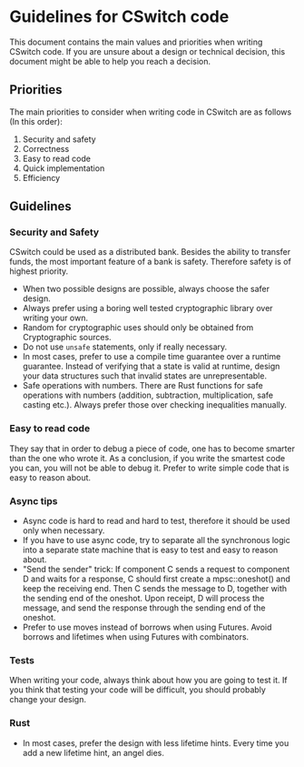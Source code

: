 
# Guidelines for CSwitch code

This document contains the main values and priorities when writing CSwitch
code. If you are unsure about a design or technical decision, this document
might be able to help you reach a decision.


## Priorities

The main priorities to consider when writing code in CSwitch are as follows (In
this order):

1. Security and safety
2. Correctness
3. Easy to read code
4. Quick implementation
5. Efficiency


## Guidelines

### Security and Safety

CSwitch could be used as a distributed bank. Besides the ability to transfer
funds, the most important feature of a bank is safety. Therefore safety is of
highest priority.

- When two possible designs are possible, always choose the safer design.
- Always prefer using a boring well tested cryptographic library over writing
    your own.
- Random for cryptographic uses should only be obtained from Cryptographic sources.
- Do not use `unsafe` statements, only if really necessary.
- In most cases, prefer to use a compile time guarantee over a runtime guarantee.
    Instead of verifying that a state is valid at runtime, design your data
    structures such that invalid states are unrepresentable.
- Safe operations with numbers. There are Rust functions for safe operations
    with numbers (addition, subtraction, multiplication, safe casting etc.).
    Always prefer those over checking inequalities manually.


### Easy to read code

They say that in order to debug a piece of code, one has to become smarter than
the one who wrote it. As a conclusion, if you write the smartest code you can,
you will not be able to debug it. Prefer to write simple code that is easy to
reason about. 


### Async tips

- Async code is hard to read and hard to test, therefore it should be used only
    when necessary.
- If you have to use async code, try to separate all the synchronous logic into
    a separate state machine that is easy to test and easy to reason about.
- "Send the sender" trick: If component C sends a request to component D and
    waits for a response, C should first create a mpsc::oneshot() and keep the
    receiving end. Then C sends the message to D, together with the sending end
    of the oneshot. Upon receipt, D will process the message, and send the
    response through the sending end of the oneshot.
- Prefer to use moves instead of borrows when using Futures. Avoid borrows and
    lifetimes when using Futures with combinators.

### Tests

When writing your code, always think about how you are going to test it.
If you think that testing your code will be difficult, you should probably
change your design.


### Rust

- In most cases, prefer the design with less lifetime hints. Every time you add
    a new lifetime hint, an angel dies.
